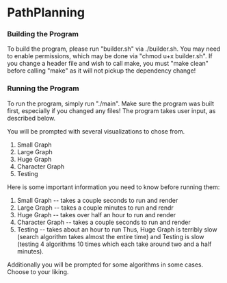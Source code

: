 # PathPlanning

### Building the Program

To build the program, please run "builder.sh" via ./builder.sh. You may need to enable permissions, which may be done via "chmod u+x builder.sh". If you change a header file and wish to call make, you must "make clean" before calling "make" as it will not pickup the dependency change!

### Running the Program

To run the program, simply run "./main". Make sure the program was built first, especially if you changed any files! The program takes user input, as described below.

You will be prompted with several visualizations to chose from.

1. Small Graph
2. Large Graph
3. Huge Graph
4. Character Graph
5. Testing

Here is some important information you need to know before running them:

1. Small Graph -- takes a couple seconds to run and render
2. Large Graph -- takes a couple minutes to run and rendr
3. Huge Graph -- takes over half an hour to run and render
4. Character Graph -- takes a couple seconds to run and render
5. Testing -- takes about an hour to run
   Thus, Huge Graph is terribly slow (search algorithm takes almost the entire time) and Testing is slow (testing 4 algorithms 10 times which each take around two and a half minutes).

Additionally you will be prompted for some algorithms in some cases. Choose to your liking.
